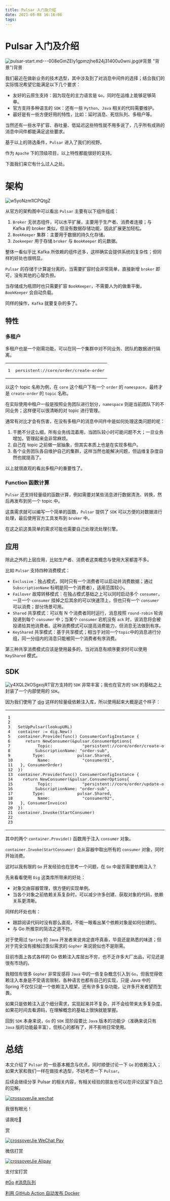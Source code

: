 ```yaml
---
title: Pulsar 入门及介绍
date: 2021-05-08 16:16:08
tags:
---
```


# Pulsar 入门及介绍

![pulsar-start.md---008eGmZEly1gpmzjhe824j31400u0wni.jpg](../images/Pulsar-入门及介绍/u6VKbdFmzW4P8vD-0462488.jpg)(#背景 "背景")背景

我们最近在做新业务的技术选型，其中涉及到了对消息中间件的选择；结合我们的实际情况希望它能满足以下几个要求：
<!-- more -->
* 友好的云原生支持：因为现在的主力语言是 `Go`，同时在运维上能够足够简单。
* 官方支持多种语言的 `SDK`：还有一些 `Python`、`Java` 相关的代码需要维护。
* 最好是有一些方便好用的特性，比如：延时消息、死信队列、多租户等。
<!--more-->

当然还有一些水平扩容、吞吐量、低延迟这些特性就不用多说了，几乎所有成熟的消息中间件都能满足这些要求。

基于以上的筛选条件，`Pulsar` 进入了我们的视野。

作为 `Apache` 下的顶级项目，以上特性都能很好的支持。

下面我们来它有什么过人之处。

# [](#架构 "架构")架构

![w5yoNzm1lCPQtgZ](../images/Pulsar-入门及介绍/w5yoNzm1lCPQtgZ-0463048-0463051-0463203.jpg)

从官方的架构图中可以看出 `Pulsar` 主要有以下组件组成：

1.  `Broker` 无状态组件，可以水平扩展，主要用于生产者、消费者连接；与 Kafka 的 broker 类似，但没有数据存储功能，因此扩展更加轻松。
2.  `BookKeeper` 集群：主要用于数据的持久化存储。
3.  `Zookeeper` 用于存储 `broker` 与 `BookKeeper` 的元数据。

整体一看似乎比 Kafka 所依赖的组件还多，这样确实会提供系统的复杂性；但同样的好处也很明显。

`Pulsar` 的存储于计算是分离的，当需要扩容时会非常简单，直接新增 `broker` 即可，没有其他的心智负担。

当存储成为瓶颈时也只需要扩容 `BookKeeper`，不需要人为的做重平衡，`BookKeeper` 会自动负载。

同样的操作，`Kafka` 就要复杂的多了。

## [](#特性 "特性")特性

### [](#多租户 "多租户")多租户

多租户也是一个刚需功能，可以在同一个集群中对不同业务、团队的数据进行隔离。

<table><tbody><tr><td class="gutter"><pre><div class="line">1</div></pre></td><td class="code"><pre><div class="line">persistent://core/order/create-order</div></pre></td></tr></tbody></table>

以这个 topic 名称为例，在 `core` 这个租户下有一个 `order` 的 `namespace`，最终才是 `create-order` 的 `topic` 名称。

在实际使用中租户一般是按照业务团队进行划分，`namespace` 则是当前团队下的不同业务；这样便可以很清晰的对 topic 进行管理。

通常有对比才会有伤害，在没有多租户的消息中间件中是如何处理这类问题的呢：

1.  干脆不分这么细，所有业务线混着用，当团队较小时可能问题不大；一旦业务增加，管理起来会非常麻烦。
2.  自己在 topic 之前做一层抽象，但其实本质上也是在实现多租户。
3.  各个业务团队各自维护自己的集群，这样当然也能解决问题，但运维复杂度自然也就提高了。

以上就很直观的看出多租户的重要性了。

### [](#Function-函数计算 "Function 函数计算")Function 函数计算

`Pulsar` 还支持轻量级的函数计算，例如需要对某些消息进行数据清洗、转换，然后再发布到另一个 topic 中。

这类需求就可以编写一个简单的函数，`Pulsar` 提供了 `SDK` 可以方便的对数据进行处理，最后使用官方工具发布到 `broker` 中。

在这之前这类简单的需求可能也需要自己处理流处理引擎。

## [](#应用 "应用")应用

除此之外的上层应用，比如生产者、消费者这类概念与使用大家都差不多。

比如 `Pulsar` 支持四种消费模式：

* `Exclusive`：独占模式，同时只有一个消费者可以启动并消费数据；通过 `SubscriptionName` 标明是同一个消费者），适用范围较小。
* `Failover` 故障转移模式：在独占模式基础之上可以同时启动多个 `consumer`，一旦一个 `consumer` 挂掉之后其余的可以快速顶上，但也只有一个 `consumer` 可以消费；部分场景可用。
* `Shared` 共享模式：可以有 N 个消费者同时运行，消息按照 `round-robin` 轮询投递到每个 `consumer` 中；当某个 `consumer` 宕机没有 `ack` 时，该消息将会被投递给其他消费者。这种消费模式可以提高消费能力，但消息无法做到有序。
* `KeyShared` 共享模式：基于共享模式；相当于对同一个`topic`中的消息进行分组，同一分组内的消息只能被同一个消费者有序消费。

第三种共享消费模式应该是使用最多的，当对消息有顺序要求时可以使用 `KeyShared` 模式。

## [](#SDK "SDK")SDK



![y4XQL2kOSgxojRT](../images/Pulsar-入门及介绍/y4XQL2kOSgxojRT-0463341.jpg)官方支持的 `SDK` 非常丰富；我也在官方的 `SDK` 的基础之上封装了一个内部使用的 `SDK`。

因为我们使用了 [dig](https://pkg.go.dev/go.uber.org/dig) 这样的轻量级依赖注入库，所以使用起来大概是这个样子：

<table><tbody><tr><td class="gutter"><pre><div class="line">1</div><div class="line">2</div><div class="line">3</div><div class="line">4</div><div class="line">5</div><div class="line">6</div><div class="line">7</div><div class="line">8</div><div class="line">9</div><div class="line">10</div><div class="line">11</div><div class="line">12</div><div class="line">13</div><div class="line">14</div><div class="line">15</div><div class="line">16</div><div class="line">17</div><div class="line">18</div><div class="line">19</div><div class="line">20</div><div class="line">21</div><div class="line">22</div><div class="line">23</div></pre></td><td class="code"><pre><div class="line">SetUpPulsar(lookupURL)</div><div class="line">container := dig.New()</div><div class="line">container.Provide(<span class="function"><span class="keyword">func</span><span class="params">()</span> <span class="title">ConsumerConfigInstance</span></span> {</div><div class="line">	<span class="keyword">return</span> NewConsumer(&amp;pulsar.ConsumerOptions{</div><div class="line">		Topic:            <span class="string">"persistent://core/order/create-order"</span>,</div><div class="line">		SubscriptionName: <span class="string">"order-sub"</span>,</div><div class="line">		Type:             pulsar.Shared,</div><div class="line">		Name:             <span class="string">"consumer01"</span>,</div><div class="line">	}, ConsumerOrder)</div><div class="line"></div><div class="line">})</div><div class="line"></div><div class="line">container.Provide(<span class="function"><span class="keyword">func</span><span class="params">()</span> <span class="title">ConsumerConfigInstance</span></span> {</div><div class="line">	<span class="keyword">return</span> NewConsumer(&amp;pulsar.ConsumerOptions{</div><div class="line">		Topic:            <span class="string">"persistent://core/order/update-order"</span>,</div><div class="line">		SubscriptionName: <span class="string">"order-sub"</span>,</div><div class="line">		Type:             pulsar.Shared,</div><div class="line">		Name:             <span class="string">"consumer02"</span>,</div><div class="line">	}, ConsumerInvoice)</div><div class="line"></div><div class="line">})</div><div class="line"></div><div class="line">container.Invoke(StartConsumer)</div></pre></td></tr></tbody></table>

其中的两个 `container.Provide()` 函数用于注入 `consumer` 对象。

`container.Invoke(StartConsumer)` 会从容器中取出所有的 `consumer` 对象，同时开始消费。

这时以我有限的 `Go` 开发经验也在思考一个问题，在 `Go` 中是否需要依赖注入？

先来看看使用 `Dig` 这类库所带来的好处：

* 对象交由容器管理，很方便的实现单例。
* 当各个对象之前依赖关系复杂时，可以减少许多创建、获取对象的代码，依赖关系更清晰。

同样的坏处也有：

* 跟踪阅读代码时没有那么直观，不能一眼看出某个依赖对象是如何创建的。
* 与 Go 所推崇的简洁之道不符。

对于使用过 `Spring` 的 `Java` 开发者来说肯定直呼真香，毕竟还是熟悉的味道；但对于完全没有接触过类似需求的 `Gopher` 来说貌似也不是刚需。

目前市面上各式各样的 Go 依赖注入库层出不穷，也不乏许多大厂出品，可见还是很有市场的。

我相信有很多 `Gopher` 非常反感将 `Java` 中的一些复杂概念引入到 `Go`，但我觉得依赖注入本身是不受语言限制，各种语言也都有自己的实现，只是 Java 中的 Spring 不仅仅只是一个依赖注入框架，还有许多复杂功能，让许多开发者望而生畏。

如果只是依赖注入这个细分需求，实现起来并不复杂，并不会给带来太多复杂度。如果花时间去看源码，在理解概念的基础上很快就能掌握。

回到 `SDK` 本身来说，`Go` 的 `SDK` 现阶段要比 `Java` 版本的功能少（准确来说只有 `Java` 版的功能最丰富），但核心的都有了，并不影响日常使用。

# [](#总结 "总结")总结

本文介绍了 `Pulsar` 的一些基本概念与优点，同时顺便讨论一下 `Go` 的依赖注入；如果大家和我们一样在做技术选型，不妨考虑一下 `Pulsar`。

后续会继续分享 Pulsar 的相关内容，有相关经验的朋友也可以在评论区留下自己的见解。

[![crossoverJie wechat](/uploads/weixinfooter1.jpg)](/uploads/weixinfooter1.jpg)

我很有眼光！

请我吃🍗

赏

[![crossoverJie WeChat Pay](/weixin-reward-image.jpg)](/weixin-reward-image.jpg)

微信打赏

[![crossoverJie Alipay](/alipay-reward-image.jpg)](/alipay-reward-image.jpg)

支付宝打赏

[#Go](/tags/Go/) [#消息队列](/tags/消息队列/)

[利用 GitHub Action 自动发布 Docker](/2021/03/26/go/github-actions/ "利用 GitHub Action 自动发布 Docker")
